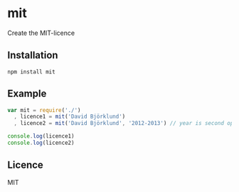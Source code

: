# mit

Create the MIT-licence

## Installation

```
npm install mit
```

## Example

```javascript
var mit = require('./')
  , licence1 = mit('David Björklund')
  , licence2 = mit('David Björklund', '2012-2013') // year is second optional argument, defaults to current year

console.log(licence1)
console.log(licence2)
```

## Licence

MIT
